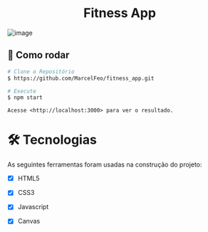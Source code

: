 <h1 align="center">Fitness App</h1>

![image](https://user-images.githubusercontent.com/69916500/185209913-ae441249-63fa-474f-92c2-f1fc30e6e6d6.png)

## 👷 Como rodar

```bash
# Clone o Repositório
$ https://github.com/MarcelFeo/fitness_app.git
```

```bash
# Execute
$ npm start
```

```
Acesse <http://localhost:3000> para ver o resultado.
```

# 🛠 Tecnologias

As seguintes ferramentas foram usadas na construção do projeto:

- [X] HTML5
- [X] CSS3
- [X] Javascript
- [X] Canvas

